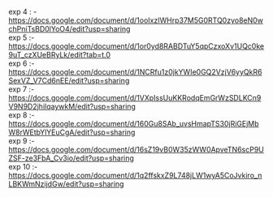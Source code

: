 exp 4 : - https://docs.google.com/document/d/1ooIxzIWHrp37M5G0RTQ0zyo8eN0wchPniTsBD0lYoO4/edit?usp=sharing  
exp 5 :-  https://docs.google.com/document/d/1or0yd8RABDTuY5qpCzxoXv1UQc0ke9uT_czXUeBRyLk/edit?tab=t.0  
exp 6 :- https://docs.google.com/document/d/1NCRfu1z0jkYWIe0GQ2VzjV6yyQkR6SexVZ_V7Cd6nEE/edit?usp=sharing  
exp 7 :- https://docs.google.com/document/d/1VXpIssUuKKRodqEmGrWzSDLKCn9V9N9D2jhilqaywkM/edit?usp=sharing  
exp 8 :- https://docs.google.com/document/d/160Gu8SAb_uvsHmapTS30jRiGEjMbW8rWEtbYlYEuCgA/edit?usp=sharing  
exp 9 :- https://docs.google.com/document/d/16sZ19vB0W35zWW0ApveTN6scP9UZSF-ze3FbA_Cv3io/edit?usp=sharing  
exp 10 :- https://docs.google.com/document/d/1q2ffskxZ9L748jLW1wyA5CoJvkiro_nLBKWmNzijdGw/edit?usp=sharing 
